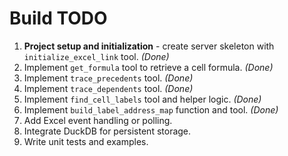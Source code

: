 # Build TODO

1. **Project setup and initialization** - create server skeleton with `initialize_excel_link` tool. *(Done)*
2. Implement `get_formula` tool to retrieve a cell formula. *(Done)*
3. Implement `trace_precedents` tool. *(Done)*
4. Implement `trace_dependents` tool. *(Done)*
5. Implement `find_cell_labels` tool and helper logic. *(Done)*
6. Implement `build_label_address_map` function and tool. *(Done)*
7. Add Excel event handling or polling.
8. Integrate DuckDB for persistent storage.
9. Write unit tests and examples.
